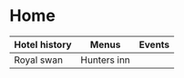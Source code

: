 # Home
| Hotel history       | Menus         | Events |
|----------|----------|----------|
| Royal swan | Hunters inn |  |
